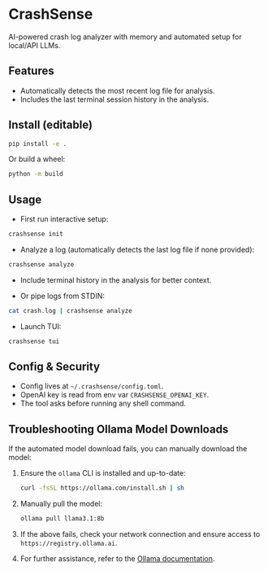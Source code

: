 # CrashSense

AI-powered crash log analyzer with memory and automated setup for local/API LLMs.

## Features

- Automatically detects the most recent log file for analysis.
- Includes the last terminal session history in the analysis.

## Install (editable)

```bash
pip install -e .
```

Or build a wheel:

```bash
python -m build
```

## Usage

- First run interactive setup:

```bash
crashsense init
```

- Analyze a log (automatically detects the last log file if none provided):

```bash
crashsense analyze
```

 

- Include terminal history in the analysis for better context.

- Or pipe logs from STDIN:

```bash
cat crash.log | crashsense analyze
```

- Launch TUI:

```bash
crashsense tui
```

## Config & Security

- Config lives at `~/.crashsense/config.toml`.
- OpenAI key is read from env var `CRASHSENSE_OPENAI_KEY`.
- The tool asks before running any shell command.

## Troubleshooting Ollama Model Downloads

If the automated model download fails, you can manually download the model:

1. Ensure the `ollama` CLI is installed and up-to-date:
   ```bash
   curl -fsSL https://ollama.com/install.sh | sh
   ```

2. Manually pull the model:
   ```bash
   ollama pull llama3.1:8b
   ```

3. If the above fails, check your network connection and ensure access to `https://registry.ollama.ai`.

4. For further assistance, refer to the [Ollama documentation](https://ollama.com/docs).

